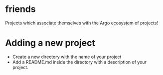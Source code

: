 # friends
Projects which associate themselves with the Argo ecosystem of projects!


# Adding a new project

* Create a new directory with the name of your project
* Add a README.md inside the directory with a description of your project.
